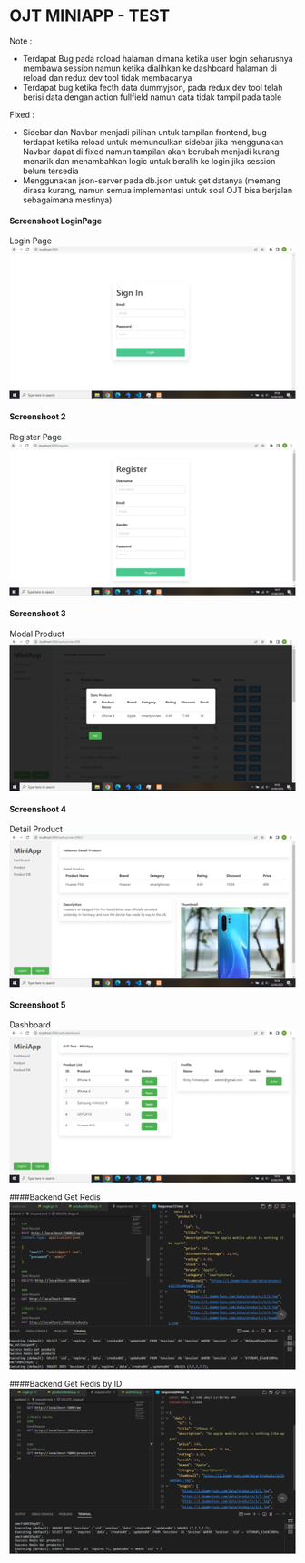 # OJT MINIAPP - TEST


Note :
- Terdapat Bug pada roload halaman dimana ketika user login seharusnya membawa session namun ketika 
  dialihkan ke dashboard halaman di reload dan redux dev tool tidak membacanya
- Terdapat bug ketika fecth data dummyjson, pada redux dev tool telah berisi data dengan action fullfield
  namun data tidak tampil pada table
  
Fixed : 
- Sidebar dan Navbar menjadi pilihan untuk tampilan frontend, bug terdapat ketika reload untuk memunculkan sidebar
  jika menggunakan Navbar dapat di fixed namun tampilan akan berubah menjadi kurang menarik dan menambahkan
  logic untuk beralih ke login jika session belum tersedia
- Menggunakan json-server pada db.json untuk get datanya (memang dirasa kurang, namun semua implementasi untuk soal OJT bisa berjalan
  sebagaimana mestinya)


#### Screenshoot LoginPage
Login Page
![LoginPage](images/LoginPage.PNG)

#### Screenshoot 2
Register Page
![RegisterPage](images/RegisterPage.PNG)

#### Screenshoot 3
Modal Product
![ModalProduct](images/ModalProduct.PNG)

#### Screenshoot 4
Detail Product
![DetailProduct](images/DetailProduct.PNG)

#### Screenshoot 5
Dashboard
![Dashboard](images/Dashboard.PNG)

####Backend
Get Redis
![GetRedisProduct](images/GetRedisProduct.PNG)

####Backend
Get Redis by ID
![GetRedisByID](images/GetRedisByID.PNG)

